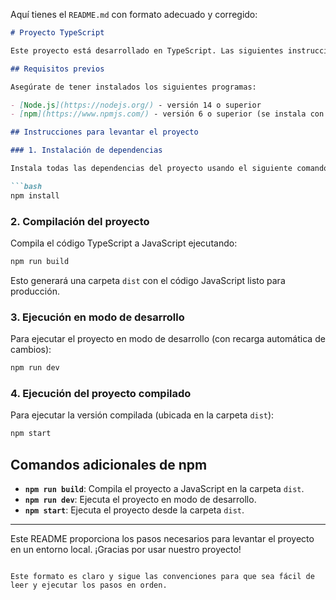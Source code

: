 Aquí tienes el `README.md` con formato adecuado y corregido:

```markdown
# Proyecto TypeScript

Este proyecto está desarrollado en TypeScript. Las siguientes instrucciones describen cómo configurarlo y ejecutarlo en tu entorno local.

## Requisitos previos

Asegúrate de tener instalados los siguientes programas:

- [Node.js](https://nodejs.org/) - versión 14 o superior
- [npm](https://www.npmjs.com/) - versión 6 o superior (se instala con Node.js)

## Instrucciones para levantar el proyecto

### 1. Instalación de dependencias

Instala todas las dependencias del proyecto usando el siguiente comando:

```bash
npm install
```

### 2. Compilación del proyecto

Compila el código TypeScript a JavaScript ejecutando:

```bash
npm run build
```

Esto generará una carpeta `dist` con el código JavaScript listo para producción.

### 3. Ejecución en modo de desarrollo

Para ejecutar el proyecto en modo de desarrollo (con recarga automática de cambios):

```bash
npm run dev
```

### 4. Ejecución del proyecto compilado

Para ejecutar la versión compilada (ubicada en la carpeta `dist`):

```bash
npm start
```

## Comandos adicionales de npm

- **`npm run build`**: Compila el proyecto a JavaScript en la carpeta `dist`.
- **`npm run dev`**: Ejecuta el proyecto en modo de desarrollo.
- **`npm start`**: Ejecuta el proyecto desde la carpeta `dist`.

---

Este README proporciona los pasos necesarios para levantar el proyecto en un entorno local. ¡Gracias por usar nuestro proyecto!
```

Este formato es claro y sigue las convenciones para que sea fácil de leer y ejecutar los pasos en orden.